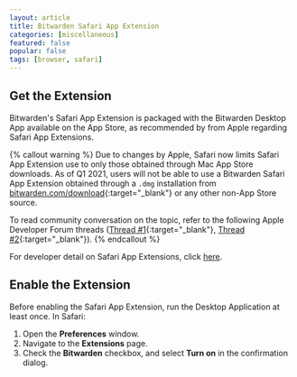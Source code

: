```yaml
---
layout: article
title: Bitwarden Safari App Extension
categories: [miscellaneous]
featured: false
popular: false
tags: [browser, safari]
---
```


## Get the Extension

Bitwarden's Safari App Extension is packaged with the Bitwarden Desktop App available on the App Store, as recommended by from Apple regarding Safari App Extensions.

{% callout warning %}
Due to changes by Apple, Safari now limits Safari App Extension use to only those obtained through Mac App Store downloads. As of Q1 2021, users will not be able to use a Bitwarden Safari App Extension obtained through a `.dmg` installation from [bitwarden.com/download](https://bitwarden.com/download){:target="\_blank"} or any other non-App Store source.

To read community conversation on the topic, refer to the following Apple Developer Forum threads ([Thread #1](https://developer.apple.com/forums/thread/659029){:target="\_blank"}, [Thread #2](https://developer.apple.com/forums/thread/667859){:target="\_blank"}).
{% endcallout %}

For developer detail on Safari App Extensions, click [here](https://developer.apple.com/documentation/safariservices/safari_app_extensions).

## Enable the Extension

Before enabling the Safari App Extension, run the Desktop Application at least once. In Safari:

1. Open the **Preferences** window.
2. Navigate to the **Extensions** page.
3. Check the **Bitwarden** checkbox, and select **Turn on** in the confirmation dialog.
